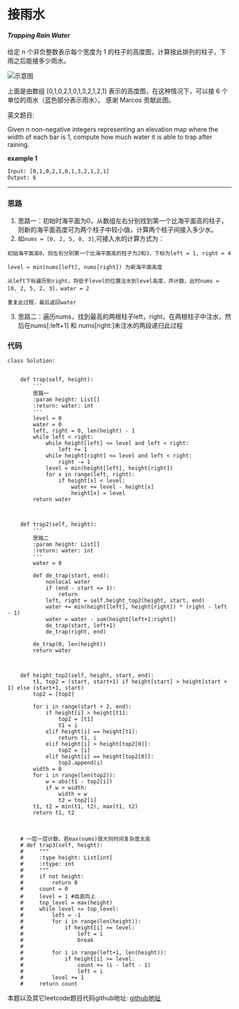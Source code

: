 # 接雨水

#### *Trapping Rain Water*

给定 n 个非负整数表示每个宽度为 1 的柱子的高度图，计算按此排列的柱子，下雨之后能接多少雨水。

![示意图](https://github.com/SherlockUnknowEn/leetcode/tree/master/40-49/40.%20Trapping%20Rain%20Water(Hard)/rainwatertrap.png)

上面是由数组 [0,1,0,2,1,0,1,3,2,1,2,1] 表示的高度图，在这种情况下，可以接 6 个单位的雨水（蓝色部分表示雨水）。 感谢 Marcos 贡献此图。


英文题目:

Given n non-negative integers representing an elevation map where the width of each bar is 1, compute how much water it is able to trap after raining.


**example 1**

```
Input: [0,1,0,2,1,0,1,3,2,1,2,1]
Output: 6
```


---

### 思路

1. 思路一：初始时海平面为0，从数组左右分别找到第一个比海平面高的柱子，则新的海平面高度可为两个柱子中较小值，计算两个柱子间接入多少水。
2. 如`nums = [0, 2, 5, 0, 3]`,可接入水的计算方式为：

```
初始海平面高0，则左右分别第一个比海平面高的柱子为2和3，下标为left = 1, right = 4

level = min(nums[left], nums[right]) 为新海平面高度

从left下标遍历到right，将低于level的位置注水到level高度，并计数，此时nums = [0, 2, 5, 2, 3]，water = 2

重复此过程，最后返回water
```

3. 思路二：遍历nums，找到最高的两根柱子left，right，在两根柱子中注水，然后在nums[:left+1] 和 nums[right:]未注水的两段递归此过程


### 代码
```
class Solution:


    def trap(self, height):
        '''
        思路一
        :param height: List[]
        :return: water: int
        '''
        level = 0
        water = 0
        left, right = 0, len(height) - 1
        while left < right:
            while height[left] <= level and left < right:
                left += 1
            while height[right] <= level and left < right:
                right -= 1
            level = min(height[left], height[right])
            for x in range(left, right):
                if height[x] < level:
                    water += level - height[x]
                    height[x] = level
        return water



    def trap2(self, height):
        '''
        思路二
        :param height: List[]
        :return: water: int
        '''
        water = 0

        def de_trap(start, end):
            nonlocal water
            if (end - start <= 1):
                return
            left, right = self.height_top2(height, start, end)
            water += min(height[left], height[right]) * (right - left - 1)
            water = water - sum(height[left+1:right])
            de_trap(start, left+1)
            de_trap(right, end)

        de_trap(0, len(height))
        return water



    def height_top2(self, height, start, end):
        t1, top2 = (start, start+1) if height[start] > height[start + 1] else (start+1, start)
        top2 = [top2]

        for i in range(start + 2, end):
            if height[i] > height[t1]:
                top2 = [t1]
                t1 = i
            elif height[i] == height[t1]:
                return t1, i
            elif height[i] > height[top2[0]]:
                top2 = [i]
            elif height[i] == height[top2[0]]:
                top2.append(i)
        width = 0
        for i in range(len(top2)):
            w = abs(t1 - top2[i])
            if w > width:
                width = w
                t2 = top2[i]
        t1, t2 = min(t1, t2), max(t1, t2)
        return t1, t2



    # 一层一层计数，若max(nums)很大则时间复杂度太高
    # def trap3(self, height):
    #     """
    #     :type height: List[int]
    #     :rtype: int
    #     """
    #     if not height:
    #         return 0
    #     count = 0
    #     level = 1 #自底向上
    #     top_level = max(height)
    #     while level <= top_level:
    #         left = -1
    #         for i in range(len(height)):
    #             if height[i] >= level:
    #                 left = i
    #                 break
    #
    #         for i in range(left+1, len(height)):
    #             if height[i] >= level:
    #                 count += (i - left - 1)
    #                 left = i
    #         level += 1
    #     return count
```
本题以及其它leetcode题目代码github地址: [github地址](https://github.com/SherlockUnknowEn/leetcode)